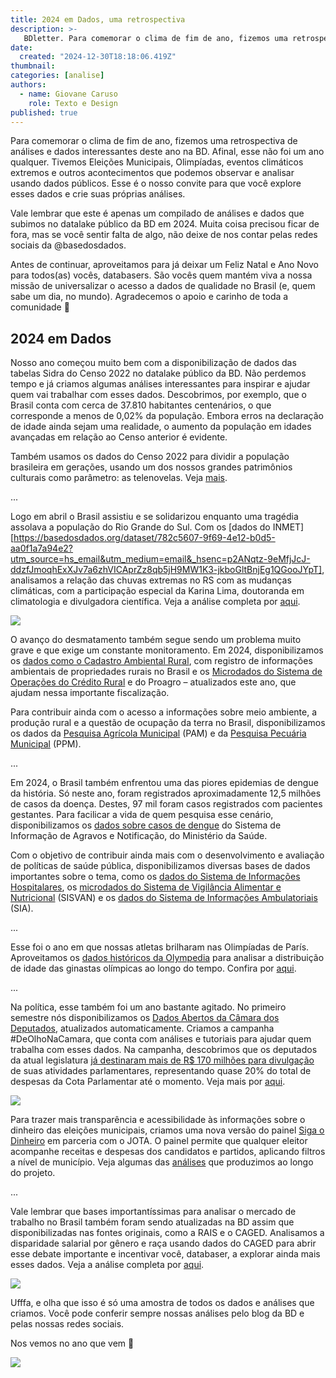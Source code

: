 ```yaml
---
title: 2024 em Dados, uma retrospectiva 
description: >-
   BDletter. Para comemorar o clima de fim de ano, fizemos uma retrospectiva de análises e dados interessantes deste ano na BD. Afinal, esse não foi um ano qualquer. 
date:
  created: "2024-12-30T18:18:06.419Z"
thumbnail: 
categories: [analise]
authors:
  - name: Giovane Caruso 
    role: Texto e Design
published: true
---
```


Para comemorar o clima de fim de ano, fizemos uma retrospectiva de análises e dados interessantes deste ano na BD. Afinal, esse não foi um ano qualquer. Tivemos Eleições Municipais, Olimpíadas, eventos climáticos extremos e outros acontecimentos que podemos observar e analisar usando dados públicos. Esse é o nosso convite para que você explore esses dados e crie suas próprias análises.

 

Vale lembrar que este é apenas um compilado de análises e dados que subimos no datalake público da BD em 2024. Muita coisa precisou ficar de fora, mas se você sentir falta de algo, não deixe de nos contar pelas redes sociais da @basedosdados. 


Antes de continuar, aproveitamos para já deixar um Feliz Natal e Ano Novo para todos(as) vocês, databasers. São vocês quem mantém viva a nossa missão de universalizar o acesso a dados de qualidade no Brasil (e, quem sabe um dia, no mundo). Agradecemos o apoio e carinho de toda a comunidade 💚 

## 2024 em Dados

Nosso ano começou muito bem com  a disponibilização de dados das tabelas Sidra do Censo 2022  no datalake público da BD. Não perdemos tempo e já criamos algumas análises interessantes para inspirar e ajudar quem vai trabalhar com esses dados. Descobrimos, por exemplo, que o Brasil conta com cerca de 37.810 habitantes centenários, o que corresponde a menos de 0,02% da população. Embora erros na declaração de idade ainda sejam uma realidade, o aumento da população em idades avançadas em relação ao Censo anterior é evidente. 
 
Também usamos os dados do Censo 2022 para dividir a população brasileira em gerações, usando um dos nossos grandes patrimônios culturais como parâmetro: as telenovelas. Veja [mais](https://www.instagram.com/p/C6Y_Y8gOLQD/?img_index=1&utm_source=hs_email&utm_medium=email&_hsenc=p2ANqtz-9eMfjJcJ-ddzfJmoqhExXJv7a6zhVICAprZz8qb5jH9MW1K3-jkboGltBnjEg1QGooJYpT).

...

 
Logo em abril o Brasil assistiu e se solidarizou enquanto uma tragédia assolava a população do Rio Grande do Sul. Com os [dados do INMET][https://basedosdados.org/dataset/782c5607-9f69-4e12-b0d5-aa0f1a7a94e2?utm_source=hs_email&utm_medium=email&_hsenc=p2ANqtz-9eMfjJcJ-ddzfJmoqhExXJv7a6zhVICAprZz8qb5jH9MW1K3-jkboGltBnjEg1QGooJYpT], analisamos a relação das chuvas extremas no RS com as mudanças climáticas, com a participação especial da Karina Lima,  doutoranda em climatologia e divulgadora científica. Veja a análise completa por [aqui](https://medium.com/basedosdados/qual-foi-a-magnitude-das-chuvas-extremas-que-atingiram-porto-alegre-este-ano-e-qual-a-rela%C3%A7%C3%A3o-675265bce50e?utm_source=hs_email&utm_medium=email&_hsenc=p2ANqtz-9eMfjJcJ-ddzfJmoqhExXJv7a6zhVICAprZz8qb5jH9MW1K3-jkboGltBnjEg1QGooJYpT).

<Image src="/blog/bdletter-38-retrospectiva2024/grafico_1.png"/>


O avanço do desmatamento também segue sendo um problema muito grave e que exige um constante monitoramento. Em 2024, disponibilizamos os [dados como o Cadastro Ambiental Rural](https://basedosdados.org/dataset/6b687e32-32bb-4dd6-ac8b-7dfa011ac619?table=0ba51523-2eb6-422c-a1bb-efc9f9e717a1&utm_source=hs_email&utm_medium=email&_hsenc=p2ANqtz-9eMfjJcJ-ddzfJmoqhExXJv7a6zhVICAprZz8qb5jH9MW1K3-jkboGltBnjEg1QGooJYpT), com  registro de informações ambientais de propriedades rurais no Brasil e os [Microdados do Sistema de Operações do Crédito Rural](https://basedosdados.org/dataset/544c9d22-97b7-479a-8eca-94762840b465?table=e2d5dcc5-270e-4a8b-8d55-0227fd46c10f&utm_source=hs_email&utm_medium=email&_hsenc=p2ANqtz-9eMfjJcJ-ddzfJmoqhExXJv7a6zhVICAprZz8qb5jH9MW1K3-jkboGltBnjEg1QGooJYpT) e do Proagro – atualizados este ano, que ajudam nessa importante fiscalização.

 
Para contribuir ainda com o acesso a informações sobre meio ambiente, a produção rural e a questão de ocupação da terra no Brasil, disponibilizamos os dados da [Pesquisa Agrícola Municipal](https://basedosdados.org/dataset/fc403b40-a7e1-40e7-9efe-910847b45a69?utm_source=hs_email&utm_medium=email&_hsenc=p2ANqtz-9eMfjJcJ-ddzfJmoqhExXJv7a6zhVICAprZz8qb5jH9MW1K3-jkboGltBnjEg1QGooJYpT) (PAM) e da [Pesquisa Pecuária Municipal](https://basedosdados.org/dataset/f7df4160-7a6f-4658-a287-3a73d412ed10?utm_source=hs_email&utm_medium=email&_hsenc=p2ANqtz-9eMfjJcJ-ddzfJmoqhExXJv7a6zhVICAprZz8qb5jH9MW1K3-jkboGltBnjEg1QGooJYpT) (PPM). 

 

...

 

Em 2024, o Brasil também enfrentou uma das piores epidemias de dengue da história. Só neste ano, foram registrados aproximadamente 12,5 milhões de casos da doença. Destes, 97 mil foram casos registrados com pacientes gestantes. Para facilicar a vida de quem pesquisa esse cenário, disponibilizamos os [dados sobre casos de dengue](https://basedosdados.org/dataset/f51134c2-5ab9-4bbc-882f-f1034603147a?table=9bdbca38-d97f-47fa-b422-84477a6b68c8&utm_source=hs_email&utm_medium=email&_hsenc=p2ANqtz-9eMfjJcJ-ddzfJmoqhExXJv7a6zhVICAprZz8qb5jH9MW1K3-jkboGltBnjEg1QGooJYpT) do Sistema de Informação de Agravos e Notificação, do Ministério da Saúde. 


Com o objetivo de contribuir ainda mais com o desenvolvimento e avaliação de políticas de saúde pública, disponibilizamos diversas bases de dados importantes sobre o tema, como os [dados do Sistema de Informações Hospitalares](https://basedosdados.org/dataset/ff933265-8b61-4458-877a-173b3f38102b?utm_source=hs_email&utm_medium=email&_hsenc=p2ANqtz-9eMfjJcJ-ddzfJmoqhExXJv7a6zhVICAprZz8qb5jH9MW1K3-jkboGltBnjEg1QGooJYpT), os [microdados do Sistema de Vigilância Alimentar e Nutricional](https://basedosdados.org/dataset/d0b61e1c-2ff2-43e7-b32f-5a054ba9b688?utm_source=hs_email&utm_medium=email&_hsenc=p2ANqtz-9eMfjJcJ-ddzfJmoqhExXJv7a6zhVICAprZz8qb5jH9MW1K3-jkboGltBnjEg1QGooJYpT) (SISVAN) e os [dados do Sistema de Informações Ambulatoriais](https://basedosdados.org/dataset/22d1f0d6-9bbc-4653-a841-7734867d2319?table=5613bffd-f741-4f74-a48e-685d6438f354&utm_source=hs_email&utm_medium=email&_hsenc=p2ANqtz-9eMfjJcJ-ddzfJmoqhExXJv7a6zhVICAprZz8qb5jH9MW1K3-jkboGltBnjEg1QGooJYpT) (SIA).

...

Esse foi o ano em que nossas atletas brilharam nas Olimpíadas de París. Aproveitamos os [dados históricos da Olympedia](https://basedosdados.org/dataset/62f8cb83-ac37-48be-874b-b94dd92d3e2b?utm_source=hs_email&utm_medium=email&_hsenc=p2ANqtz-9eMfjJcJ-ddzfJmoqhExXJv7a6zhVICAprZz8qb5jH9MW1K3-jkboGltBnjEg1QGooJYpT) para analisar a distribuição de idade das ginastas olímpicas ao longo do tempo. Confira por [aqui](https://www.instagram.com/p/C-GluHayZF9/?utm_source=hs_email&utm_medium=email&_hsenc=p2ANqtz-9eMfjJcJ-ddzfJmoqhExXJv7a6zhVICAprZz8qb5jH9MW1K3-jkboGltBnjEg1QGooJYpT).

...

Na política, esse também foi um ano bastante agitado. No primeiro semestre nós disponibilizamos os [Dados Abertos da Câmara dos Deputados](https://basedosdados.org/dataset/3d388daa-2d20-49eb-8f55-6c561bef26b6?utm_source=hs_email&utm_medium=email&_hsenc=p2ANqtz-9eMfjJcJ-ddzfJmoqhExXJv7a6zhVICAprZz8qb5jH9MW1K3-jkboGltBnjEg1QGooJYpT), atualizados automaticamente. Criamos a campanha #DeOlhoNaCamara, que conta com análises e tutoriais para ajudar quem trabalha com esses dados. Na campanha, descobrimos que os deputados da atual legislatura [já destinaram mais de R$ 170 milhões para divulgação](https://www.instagram.com/p/C8ZtmUTM3lF/?img_index=1&utm_source=hs_email&utm_medium=email&_hsenc=p2ANqtz-9eMfjJcJ-ddzfJmoqhExXJv7a6zhVICAprZz8qb5jH9MW1K3-jkboGltBnjEg1QGooJYpT) de suas atividades parlamentares, representando quase 20% do total de despesas da Cota Parlamentar até o momento. Veja mais por [aqui](https://basedosdados.org/blog/de-olho-na-camara-analisando-dados-abertos-da-camara-dos-deputados-com-a-bd?utm_source=hs_email&utm_medium=email&_hsenc=p2ANqtz-9eMfjJcJ-ddzfJmoqhExXJv7a6zhVICAprZz8qb5jH9MW1K3-jkboGltBnjEg1QGooJYpT).

<Image src="/blog/bdletter-38-retrospectiva2024/grafico_2.png"/>

Para trazer mais transparência e acessibilidade às informações sobre o dinheiro das eleições municipais, criamos uma nova versão do painel [Siga o Dinheiro](https://www.sigaodinheiro.org/?utm_source=hs_email&utm_medium=email&_hsenc=p2ANqtz-9eMfjJcJ-ddzfJmoqhExXJv7a6zhVICAprZz8qb5jH9MW1K3-jkboGltBnjEg1QGooJYpT) em parceria com o JOTA. O painel permite que qualquer eleitor acompanhe receitas e despesas dos candidatos e partidos, aplicando filtros a nível de município. Veja algumas das [análises](https://www.sigaodinheiro.org/artigos?utm_source=hs_email&utm_medium=email&_hsenc=p2ANqtz-9eMfjJcJ-ddzfJmoqhExXJv7a6zhVICAprZz8qb5jH9MW1K3-jkboGltBnjEg1QGooJYpT) que produzimos ao longo do projeto.

 

...


Vale lembrar que bases importantíssimas para analisar o mercado de trabalho no Brasil também foram sendo atualizadas na BD assim que disponibilizadas nas fontes originais, como a RAIS e o CAGED. Analisamos a disparidade salarial por gênero e raça usando dados do CAGED para abrir esse debate importante e incentivar você, databaser, a explorar ainda mais esses dados. Veja a análise completa por [aqui](https://medium.com/@basedosdados/como-a-disparidade-salarial-por-g%C3%AAnero-e-ra%C3%A7a-evoluiu-ao-longo-dos-anos-949ea4d121a7?utm_source=hs_email&utm_medium=email&_hsenc=p2ANqtz-9eMfjJcJ-ddzfJmoqhExXJv7a6zhVICAprZz8qb5jH9MW1K3-jkboGltBnjEg1QGooJYpT). 

<Image src="/blog/bdletter-38-retrospectiva2024/grafico_3.png"/>


Ufffa, e olha que isso é só uma amostra de todos os dados e análises que criamos. Você pode conferir sempre nossas análises pelo blog da BD e pelas nossas redes sociais. 

 
Nos vemos no ano que vem 💚

<Image src="/blog/bdletter-38-retrospectiva2024/imagem_1.png"/>